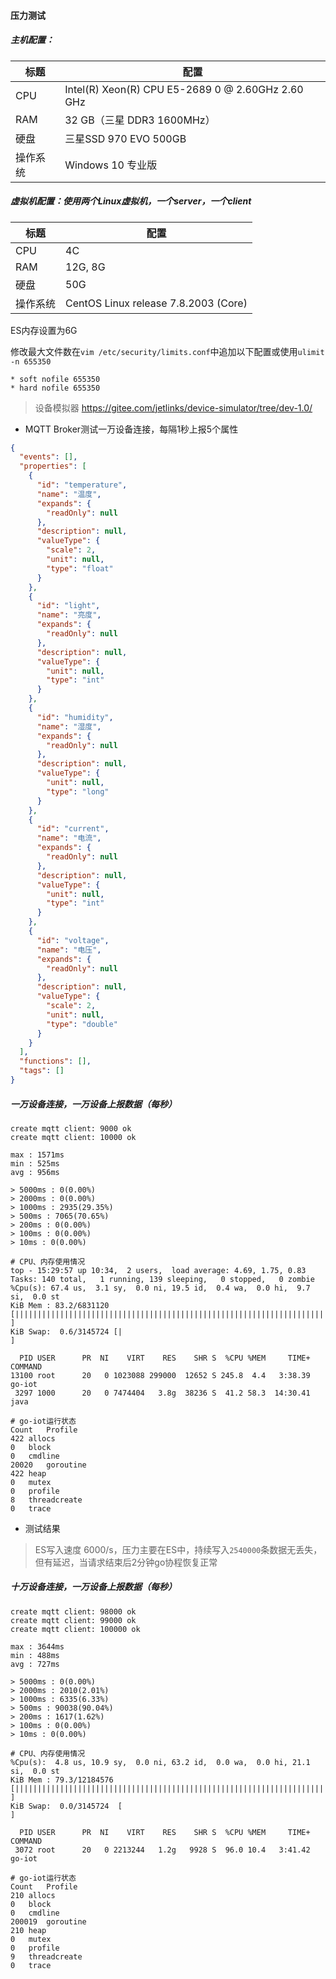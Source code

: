 #### 压力测试
##### 主机配置：
| 标题 | 配置 |
| --- | --- |
| CPU | Intel(R) Xeon(R) CPU E5-2689 0 @ 2.60GHz   2.60 GHz |
| RAM | 32 GB（三星 DDR3 1600MHz）|
| 硬盘 | 三星SSD 970 EVO 500GB |
| 操作系统 | Windows 10 专业版 |

##### 虚拟机配置：使用两个Linux虚拟机，一个server，一个client
| 标题 | 配置 |
| --- | --- |
| CPU | 4C |
| RAM | 12G, 8G |
| 硬盘 | 50G |
| 操作系统 | CentOS Linux release 7.8.2003 (Core) |

ES内存设置为6G

修改最大文件数在`vim /etc/security/limits.conf`中追加以下配置或使用`ulimit -n 655350`
```
* soft nofile 655350
* hard nofile 655350
```
> 设备模拟器 https://gitee.com/jetlinks/device-simulator/tree/dev-1.0/

- MQTT Broker测试一万设备连接，每隔1秒上报5个属性

```json
{
  "events": [],
  "properties": [
    {
      "id": "temperature",
      "name": "温度",
      "expands": {
        "readOnly": null
      },
      "description": null,
      "valueType": {
        "scale": 2,
        "unit": null,
        "type": "float"
      }
    },
    {
      "id": "light",
      "name": "亮度",
      "expands": {
        "readOnly": null
      },
      "description": null,
      "valueType": {
        "unit": null,
        "type": "int"
      }
    },
    {
      "id": "humidity",
      "name": "湿度",
      "expands": {
        "readOnly": null
      },
      "description": null,
      "valueType": {
        "unit": null,
        "type": "long"
      }
    },
    {
      "id": "current",
      "name": "电流",
      "expands": {
        "readOnly": null
      },
      "description": null,
      "valueType": {
        "unit": null,
        "type": "int"
      }
    },
    {
      "id": "voltage",
      "name": "电压",
      "expands": {
        "readOnly": null
      },
      "description": null,
      "valueType": {
        "scale": 2,
        "unit": null,
        "type": "double"
      }
    }
  ],
  "functions": [],
  "tags": []
}
```

##### 一万设备连接，一万设备上报数据（每秒）
```
create mqtt client: 9000 ok
create mqtt client: 10000 ok

max : 1571ms
min : 525ms
avg : 956ms

> 5000ms : 0(0.00%)
> 2000ms : 0(0.00%)
> 1000ms : 2935(29.35%)
> 500ms : 7065(70.65%)
> 200ms : 0(0.00%)
> 100ms : 0(0.00%)
> 10ms : 0(0.00%)

# CPU、内存使用情况
top - 15:29:57 up 10:34,  2 users,  load average: 4.69, 1.75, 0.83
Tasks: 140 total,   1 running, 139 sleeping,   0 stopped,   0 zombie
%Cpu(s): 67.4 us,  3.1 sy,  0.0 ni, 19.5 id,  0.4 wa,  0.0 hi,  9.7 si,  0.0 st
KiB Mem : 83.2/6831120  [|||||||||||||||||||||||||||||||||||||||||||||||||||||||||||||||||||||||||||         ]
KiB Swap:  0.6/3145724 [|                                                            ]

  PID USER      PR  NI    VIRT    RES    SHR S  %CPU %MEM     TIME+ COMMAND                                                                      
13100 root      20   0 1023088 299000  12652 S 245.8  4.4   3:38.39 go-iot                                                                       
 3297 1000      20   0 7474404   3.8g  38236 S  41.2 58.3  14:30.41 java

# go-iot运行状态
Count	Profile
422	allocs
0	block
0	cmdline
20020	goroutine
422	heap
0	mutex
0	profile
8	threadcreate
0	trace
```
- 测试结果

> ES写入速度 6000/s，压力主要在ES中，持续写入`2540000`条数据无丢失，但有延迟，当请求结束后2分钟go协程恢复正常

##### 十万设备连接，一万设备上报数据（每秒）
```
create mqtt client: 98000 ok
create mqtt client: 99000 ok
create mqtt client: 100000 ok

max : 3644ms
min : 488ms
avg : 727ms

> 5000ms : 0(0.00%)
> 2000ms : 2010(2.01%)
> 1000ms : 6335(6.33%)
> 500ms : 90038(90.04%)
> 200ms : 1617(1.62%)
> 100ms : 0(0.00%)
> 10ms : 0(0.00%)

# CPU、内存使用情况
%Cpu(s):  4.8 us, 10.9 sy,  0.0 ni, 63.2 id,  0.0 wa,  0.0 hi, 21.1 si,  0.0 st
KiB Mem : 79.3/12184576 [||||||||||||||||||||||||||||||||||||||||||||||||||||||||||||||||||||||||||||||||                    ]
KiB Swap:  0.0/3145724  [                                                                                                    ]

  PID USER      PR  NI    VIRT    RES    SHR S  %CPU %MEM     TIME+ COMMAND                                                                                                                                                                
 3072 root      20   0 2213244   1.2g   9928 S  96.0 10.4   3:41.42 go-iot

# go-iot运行状态
Count	Profile
210	allocs
0	block
0	cmdline
200019	goroutine
210	heap
0	mutex
0	profile
9	threadcreate
0	trace

```